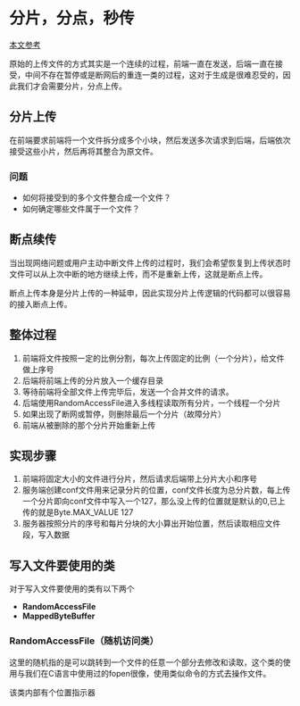 # 分片，分点，秒传

[本文参考](https://www.cnblogs.com/javastack/p/17210719.html)

原始的上传文件的方式其实是一个连续的过程，前端一直在发送，后端一直在接受，中间不存在暂停或是断网后的重连一类的过程，这对于生成是很难忍受的，因此我们才会需要分片，分点上传。

## 分片上传

在前端要求前端将一个文件拆分成多个小块，然后发送多次请求到后端，后端依次接受这些小片，然后再将其整合为原文件。

### 问题

- 如何将接受到的多个文件整合成一个文件？
- 如何确定哪些文件属于一个文件？

## 断点续传

当出现网络问题或用户主动中断文件上传的过程时，我们会希望恢复到上传状态时文件可以从上次中断的地方继续上传，而不是重新上传，这就是断点上传。

断点上传本身是分片上传的一种延申，因此实现分片上传逻辑的代码都可以很容易的接入断点上传。

## 整体过程

1. 前端将文件按照一定的比例分割，每次上传固定的比例（一个分片），给文件做上序号
2. 后端将前端上传的分片放入一个缓存目录
3. 等待前端将全部文件上传完毕后，发送一个合并文件的请求。
4. 后端使用RandomAccessFile进入多线程读取所有分片，一个线程一个分片
5. 如果出现了断网或暂停，则删除最后一个分片（故障分片）
6. 前端从被删除的那个分片开始重新上传

## 实现步骤

1. 前端将固定大小的文件进行分片，然后请求后端带上分片大小和序号
2. 服务端创建conf文件用来记录分片的位置，conf文件长度为总分片数，每上传一个分片即向conf文件中写入一个127，那么没上传的位置就是默认的0,已上传的就是Byte.MAX_VALUE 127
3. 服务器按照分片的序号和每片分块的大小算出开始位置，然后读取相应文件段，写入数据

## 写入文件要使用的类

对于写入文件要使用的类有以下两个

-  **RandomAccessFile**
-  **MappedByteBuffer**

### RandomAccessFile（随机访问类）

这里的随机指的是可以跳转到一个文件的任意一个部分去修改和读取，这个类的使用与我们在C语言中使用过的fopen很像，使用类似命令的方式去操作文件。

该类内部有个位置指示器

```java

```